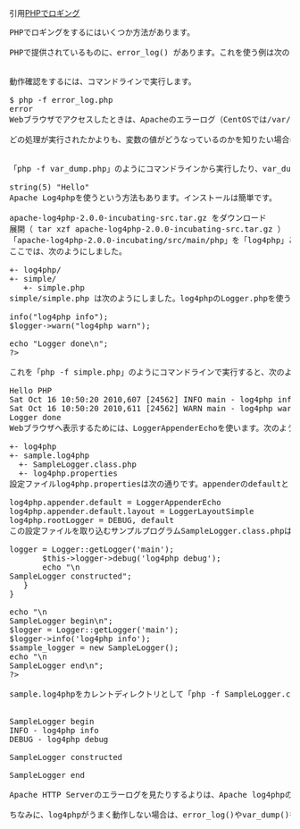 引用[PHPでロギング](https://www.hiro345.net/blogs/hiro345/archives/5507.html "PHPでロギング")

<pre>
PHPでロギングをするにはいくつか方法があります。

PHPで提供されているものに、error_log() があります。これを使う例は次のようになります。「error」という文字列を出力するだけの単純なものです。error_log.php として保存します。

<?php
error_log("error");
?>
動作確認をするには、コマンドラインで実行します。

$ php -f error_log.php
error
Webブラウザでアクセスしたときは、Apacheのエラーログ（CentOSでは/var/log/httpd/error_log）に出力されます。どこに出力されるかはphp.ini（CentOSでは /etc/php.ini）の設定にもよります。

どの処理が実行されたかよりも、変数の値がどうなっているのかを知りたい場合は、var_dump()を使います。このファイルをvar_dump.phpとして保存します。

<?php
$s = 'Hello';
var_dump($s);
?>
「php -f var_dump.php」のようにコマンドラインから実行したり、var_dump.php へWebブラウザからアクセスしたりすると、次のような結果になります。

string(5) "Hello" 
Apache Log4phpを使うという方法もあります。インストールは簡単です。

apache-log4php-2.0.0-incubating-src.tar.gz をダウンロード
展開（ tar xzf apache-log4php-2.0.0-incubating-src.tar.gz ）
「apache-log4php-2.0.0-incubating/src/main/php」を「log4php」という名前で配備
ここでは、次のようにしました。

+- log4php/
+- simple/
   +- simple.php
simple/simple.php は次のようにしました。log4phpのLogger.phpを使うようにしています。

<?php
require_once('../log4php/Logger.php');
echo "Hello PHP\n";
$logger = Logger::getLogger('main');
$logger->info("log4php info");
$logger->warn("log4php warn");

echo "Logger done\n";
?>

これを「php -f simple.php」のようにコマンドラインで実行すると、次のようになります。

Hello PHP
Sat Oct 16 10:50:20 2010,607 [24562] INFO main - log4php info
Sat Oct 16 10:50:20 2010,611 [24562] WARN main - log4php warn
Logger done
Webブラウザへ表示するためには、LoggerAppenderEchoを使います。次のような構成でファイルを用意してみます。

+- log4php
+- sample.log4php
  +- SampleLogger.class.php
  +- log4php.properties
設定ファイルlog4php.propertiesは次の通りです。appenderのdefaultとして、LoggerAppenderEchoを指定します。

log4php.appender.default = LoggerAppenderEcho
log4php.appender.default.layout = LoggerLayoutSimple
log4php.rootLogger = DEBUG, default
この設定ファイルを取り込むサンプルプログラムSampleLogger.class.phpは次のようになります。

<?php
require_once('../log4php/Logger.php');
Logger::configure('./log4php.properties');
class SampleLogger {
   private $logger;
   public function __construct() {
       $this->logger = Logger::getLogger('main');
       $this->logger->debug('log4php debug');
       echo "\n<br />SampleLogger constructed";
   }
}

echo "\n<br />SampleLogger begin\n";
$logger = Logger::getLogger('main');
$logger->info('log4php info');
$sample_logger = new SampleLogger();
echo "\n<br />SampleLogger end\n";
?>

sample.log4phpをカレントディレクトリとして「php -f SampleLogger.class.php」とすると次のような結果になります。WebブラウザからSampleLogger.class.phpを開いても同様な結果となります（ソースを開いて中身が同じことを確認できます）。

<br />SampleLogger begin
INFO - log4php info
DEBUG - log4php debug
<br />SampleLogger constructed
<br />SampleLogger end

Apache HTTP Serverのエラーログを見たりするよりは、Apache log4phpのLoggerAppenderEcho、LoggerAppenderFile、LoggerAppenderDailyFileあたりを使った方がよい場面もあるでしょう。appenderについては、「log4php – Apache log4php Appenders」にヘルプがあります。適材適所で採用を決めたいところです。

ちなみに、log4phpがうまく動作しない場合は、error_log()やvar_dump()を使って原因を突き止めましょう。
</pre>
